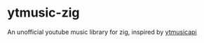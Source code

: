 # ytmusic-zig

An unofficial youtube music library for zig, inspired by [ytmusicapi](https://github.com/sigma67/ytmusicapi)
